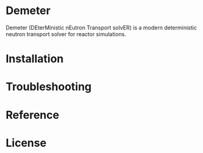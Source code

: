 # Demeter
Demeter (DEterMinistic nEutron Transport solvER) is a modern deterministic neutron transport solver for reactor simulations.

# Installation

# Troubleshooting

# Reference

# License
